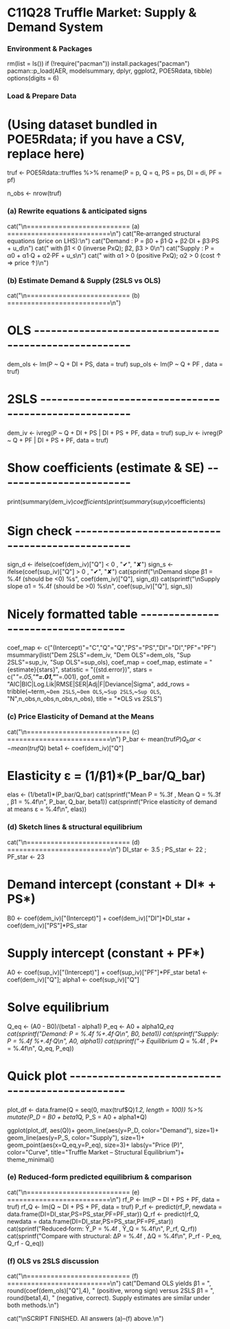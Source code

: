 # C11Q28 Truffle Market: Supply & Demand System

### Environment & Packages
rm(list = ls())
if (!require("pacman")) install.packages("pacman")
pacman::p_load(AER, modelsummary, dplyr, ggplot2, POE5Rdata, tibble)
options(digits = 6)

### Load & Prepare Data
# (Using dataset bundled in POE5Rdata; if you have a CSV, replace here)
truf <- POE5Rdata::truffles %>%
  rename(P = p, Q = q, PS = ps, DI = di, PF = pf)

n_obs <- nrow(truf)

### (a) Rewrite equations & anticipated signs
cat("\n========================== (a) ==========================\n")
cat("Re‑arranged structural equations (price on LHS):\n")
cat("Demand :  P = β0 + β1·Q  + β2·DI  + β3·PS           + u_d\n")
cat("          with β1 < 0  (inverse PxQ);  β2, β3 > 0\n")
cat("Supply :  P = α0 + α1·Q  + α2·PF                    + u_s\n")
cat("          with α1 > 0  (positive PxQ); α2 > 0 (cost ↑ ⇒ price ↑)\n")

### (b) Estimate Demand & Supply (2SLS vs OLS)
cat("\n========================== (b) ==========================\n")
# OLS -------------------------------------------------------
dem_ols <- lm(P ~ Q + DI + PS, data = truf)
sup_ols <- lm(P ~ Q + PF      , data = truf)
# 2SLS ------------------------------------------------------
dem_iv  <- ivreg(P ~ Q + DI + PS | DI + PS + PF, data = truf)
sup_iv  <- ivreg(P ~ Q + PF      | DI + PS + PF, data = truf)

# Show coefficients (estimate & SE) ------------------------
print(summary(dem_iv)$coefficients)
print(summary(sup_iv)$coefficients)

# Sign check ------------------------------------------------
sign_d  <- ifelse(coef(dem_iv)["Q"] < 0 , "✔", "✘")
sign_s  <- ifelse(coef(sup_iv)["Q"] > 0 , "✔", "✘")
cat(sprintf("\nDemand slope β1  = %.4f  (should be <0)  %s", coef(dem_iv)["Q"], sign_d))
cat(sprintf("\nSupply slope α1  = %.4f  (should be >0)  %s\n", coef(sup_iv)["Q"], sign_s))

# Nicely formatted table -----------------------------------
coef_map <- c("(Intercept)"="C","Q"="Q","PS"="PS","DI"="DI","PF"="PF")
msummary(list("Dem 2SLS"=dem_iv, "Dem OLS"=dem_ols,
              "Sup 2SLS"=sup_iv, "Sup OLS"=sup_ols),
         coef_map  = coef_map,
         estimate   = "{estimate}{stars}",
         statistic  = "({std.error})",
         stars      = c("*"=.05,"**"=.01,"***"=.001),
         gof_omit   = "AIC|BIC|Log.Lik|RMSE|SER|Adj|F|Deviance|Sigma",
         add_rows   = tribble(~term,~`Dem 2SLS`,~`Dem OLS`,~`Sup 2SLS`,~`Sup OLS`,
                              "N",n_obs,n_obs,n_obs,n_obs),
         title      = "*OLS vs 2SLS")

### (c) Price Elasticity of Demand at the Means
cat("\n========================== (c) ==========================\n")
P_bar <- mean(truf$P)
Q_bar <- mean(truf$Q)
beta1 <- coef(dem_iv)["Q"]
# Elasticity ε = (1/β1)*(P_bar/Q_bar)
elas  <- (1/beta1)*(P_bar/Q_bar)
cat(sprintf("Mean P = %.3f , Mean Q = %.3f ,  β1 = %.4f\n", P_bar, Q_bar, beta1))
cat(sprintf("Price elasticity of demand at means  ε = %.4f\n", elas))

### (d) Sketch lines & structural equilibrium
cat("\n========================== (d) ==========================\n")
DI_star <- 3.5 ; PS_star <- 22 ; PF_star <- 23
# Demand intercept (constant + DI* + PS*)
B0 <- coef(dem_iv)["(Intercept)"] + coef(dem_iv)["DI"]*DI_star + coef(dem_iv)["PS"]*PS_star
# Supply intercept (constant + PF*)
A0 <- coef(sup_iv)["(Intercept)"] + coef(sup_iv)["PF"]*PF_star
beta1 <- coef(dem_iv)["Q"]; alpha1 <- coef(sup_iv)["Q"]
# Solve equilibrium
Q_eq <- (A0 - B0)/(beta1 - alpha1)
P_eq <- A0 + alpha1*Q_eq
cat(sprintf("Demand:  P = %.4f %+.4f·Q\n", B0, beta1))
cat(sprintf("Supply:  P = %.4f %+.4f·Q\n", A0, alpha1))
cat(sprintf("→ Equilibrium  Q* = %.4f ,  P* = %.4f\n", Q_eq, P_eq))

# Quick plot ------------------------------------------------
plot_df <- data.frame(Q = seq(0, max(truf$Q)*1.2, length = 100)) %>%
  mutate(P_D = B0 + beta1*Q, P_S = A0 + alpha1*Q)

ggplot(plot_df, aes(Q))+
  geom_line(aes(y=P_D, color="Demand"), size=1)+
  geom_line(aes(y=P_S, color="Supply"), size=1)+
  geom_point(aes(x=Q_eq,y=P_eq), size=3)+
  labs(y="Price (P)", color="Curve", title="Truffle Market – Structural Equilibrium")+
  theme_minimal()

### (e) Reduced‑form predicted equilibrium & comparison
cat("\n========================== (e) ==========================\n")
rf_P <- lm(P ~ DI + PS + PF, data = truf)
rf_Q <- lm(Q ~ DI + PS + PF, data = truf)
P_rf <- predict(rf_P, newdata = data.frame(DI=DI_star,PS=PS_star,PF=PF_star))
Q_rf <- predict(rf_Q, newdata = data.frame(DI=DI_star,PS=PS_star,PF=PF_star))
cat(sprintf("Reduced‑form:  Ŷ_P = %.4f  ,  Ŷ_Q = %.4f\n", P_rf, Q_rf))
cat(sprintf("Compare with structural:  ΔP = %.4f ,  ΔQ = %.4f\n", P_rf - P_eq, Q_rf - Q_eq))

### (f) OLS vs 2SLS discussion
cat("\n========================== (f) ==========================\n")
cat("Demand OLS yields β1 = ", round(coef(dem_ols)["Q"],4),
    " (positive, wrong sign) versus 2SLS β1 = ", round(beta1,4),
    " (negative, correct). Supply estimates are similar under both methods.\n")

cat("\nSCRIPT FINISHED. All answers (a)–(f) above.\n")
